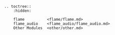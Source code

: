 ```{include} README.md
```
```{eval-rst}
.. toctree::
    :hidden:

    flame          <flame/flame.md>
    flame_audio    <flame_audio/flame_audio.md>
    Other Modules  <other/other.md>
```
